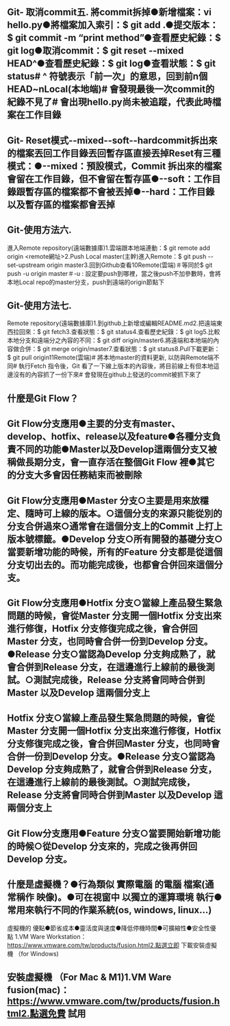 

## Git- 取消commit五. 將commit拆掉●新增檔案：vi hello.py●將檔案加入索引：$ git add .●提交版本：$ git commit -m “print method”●查看歷史紀錄：$ git log●取消commit：$ git reset --mixed HEAD^●查看歷史紀錄：$ git log●查看狀態：$ git status#  ^ 符號表示「前一次」的意思，回到前n個HEAD~nLocal(本地端)#  會發現最後一次commit的紀錄不見了#  會出現hello.py尚未被追蹤，代表此時檔案在工作目錄
## Git- Reset模式--mixed--soft--hardcommit拆出來的檔案丟回工作目錄丟回暫存區直接丟掉Reset有三種模式：●--mixed：預設模式，Commit 拆出來的檔案會留在工作目錄，但不會留在暫存區●--soft：工作目錄跟暫存區的檔案都不會被丟掉●--hard：工作目錄以及暫存區的檔案都會丟掉
## Git-使用方法六.
進入Remote repository(遠端數據庫)1.雲端跟本地端連動：$ git remote add origin <remote網址>2.Push Local master(主幹)進入Remote：$ git push --set-upstream origin master3.回到Github查看10Remote(雲端)＃等同於$ git push -u origin master＃-u : 設定要push到哪裡，當之後push不加參數時，會將本地Local repo的master分支，push到遠端的origin節點下
## Git-使用方法七.
Remote repository(遠端數據庫)1.到github上新增或編輯README.md2.把遠端東西拉回來：$ git fetch3.查看狀態：$ git status4.查看歷史紀錄：$ git log5.比較本地分支和遠端分之內容的不同：$ git diff origin/master6.將遠端和本地端的內容做合併：$ git merge origin/master7.查看狀態：$ git status8.Pull下載更新：$ git pull origin11Remote(雲端)# 將本地master的資料更新, 以防與Remote端不同# 執行Fetch 指令後，Git 看了一下線上版本的內容後，將目前線上有但本地這邊沒有的內容抓了一份下來# 會發現在github上發送的commit被抓下來了
## 什麼是Git Flow？
## Git Flow分支應用●主要的分支有master、develop、hotfix、release以及feature●各種分支負責不同的功能●Master以及Develop這兩個分支又被稱做長期分支，會一直存活在整個Git Flow 裡●其它的分支大多會因任務結束而被刪除
## Git Flow分支應用●Master 分支○主要是用來放穩定、隨時可上線的版本。○這個分支的來源只能從別的分支合併過來○通常會在這個分支上的Commit 上打上版本號標籤。●Develop 分支○所有開發的基礎分支○當要新增功能的時候，所有的Feature 分支都是從這個分支切出去的。而功能完成後，也都會合併回來這個分支。

## Git Flow分支應用●Hotfix 分支○當線上產品發生緊急問題的時候，會從Master 分支開一個Hotfix 分支出來進行修復，Hotfix 分支修復完成之後，會合併回Master 分支，也同時會合併一份到Develop 分支。●Release 分支○當認為Develop 分支夠成熟了，就會合併到Release 分支，在這邊進行上線前的最後測試。○測試完成後，Release 分支將會同時合併到Master 以及Develop 這兩個分支上

## Hotfix 分支○當線上產品發生緊急問題的時候，會從Master 分支開一個Hotfix 分支出來進行修復，Hotfix 分支修復完成之後，會合併回Master 分支，也同時會合併一份到Develop 分支。●Release 分支○當認為Develop 分支夠成熟了，就會合併到Release 分支，在這邊進行上線前的最後測試。○測試完成後，Release 分支將會同時合併到Master 以及Develop 這兩個分支上
## Git Flow分支應用●Feature 分支○當要開始新增功能的時候○從Develop 分支來的，完成之後再併回Develop 分支。
## 什麼是虛擬機？●行為類似 實際電腦 的電腦 檔案(通常稱作 映像)。●可在視窗中 以獨立的運算環境 執行●常用來執行不同的作業系統(os, windows, linux...)
虛擬機的  優點●節省成本●靈活度與速度●降低停機時間●可擴縮性●安全性優 點
1.VM Ware Workstation：https://www.vmware.com/tw/products/fusion.html2.點選立即  下載安裝虛擬機  （for Windows)
## 安裝虛擬機  （For Mac & M1)1.VM Ware fusion(mac)：https://www.vmware.com/tw/products/fusion.html2.點選免費  試用
